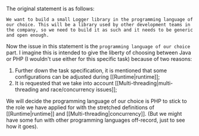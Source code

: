The original statement is as follows:

```
We want to build a small Logger library in the programming language of our choice. This will be a library used by other development teams in the company, so we need to build it as such and it needs to be generic and open enough.
```

Now the issue in this statement is the `programming language of our choice` part. I imagine this is intended to give the liberty of choosing between Java or PHP (I wouldn't use either for this specific task) because of two reasons: 
1. Further down the task specification, it is mentioned that some configurations can be adjusted during [[Runtime|runtime]];
2. It is requested that we take into account [[Multi-threading|multi-threading and race/concurrency issues]];

We will decide the programming language of our choice is PHP to stick to the role we have applied for with the stretched definitions of [[Runtime|runtime]] and [[Multi-threading|concurrency]]. (But we might have some fun with other programming languages off-record, just to see how it goes).
